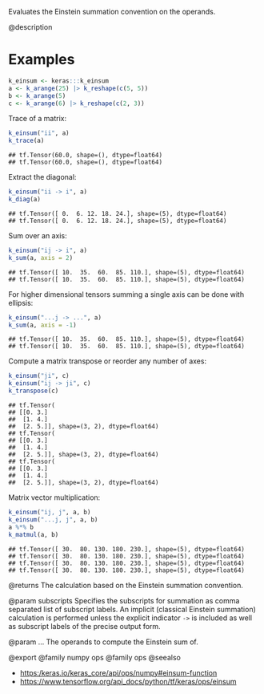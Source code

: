 Evaluates the Einstein summation convention on the operands.

@description

# Examples

```r
k_einsum <- keras:::k_einsum
a <- k_arange(25) |> k_reshape(c(5, 5))
b <- k_arange(5)
c <- k_arange(6) |> k_reshape(c(2, 3))
```

Trace of a matrix:


```r
k_einsum("ii", a)
k_trace(a)
```

```
## tf.Tensor(60.0, shape=(), dtype=float64)
## tf.Tensor(60.0, shape=(), dtype=float64)
```

Extract the diagonal:


```r
k_einsum("ii -> i", a)
k_diag(a)
```

```
## tf.Tensor([ 0.  6. 12. 18. 24.], shape=(5), dtype=float64)
## tf.Tensor([ 0.  6. 12. 18. 24.], shape=(5), dtype=float64)
```

Sum over an axis:


```r
k_einsum("ij -> i", a)
k_sum(a, axis = 2)
```

```
## tf.Tensor([ 10.  35.  60.  85. 110.], shape=(5), dtype=float64)
## tf.Tensor([ 10.  35.  60.  85. 110.], shape=(5), dtype=float64)
```

For higher dimensional tensors summing a single axis can be done
with ellipsis:


```r
k_einsum("...j -> ...", a)
k_sum(a, axis = -1)
```

```
## tf.Tensor([ 10.  35.  60.  85. 110.], shape=(5), dtype=float64)
## tf.Tensor([ 10.  35.  60.  85. 110.], shape=(5), dtype=float64)
```

Compute a matrix transpose or reorder any number of axes:


```r
k_einsum("ji", c)
k_einsum("ij -> ji", c)
k_transpose(c)
```

```
## tf.Tensor(
## [[0. 3.]
##  [1. 4.]
##  [2. 5.]], shape=(3, 2), dtype=float64)
## tf.Tensor(
## [[0. 3.]
##  [1. 4.]
##  [2. 5.]], shape=(3, 2), dtype=float64)
## tf.Tensor(
## [[0. 3.]
##  [1. 4.]
##  [2. 5.]], shape=(3, 2), dtype=float64)
```

Matrix vector multiplication:


```r
k_einsum("ij, j", a, b)
k_einsum("...j, j", a, b)
a %*% b
k_matmul(a, b)
```

```
## tf.Tensor([ 30.  80. 130. 180. 230.], shape=(5), dtype=float64)
## tf.Tensor([ 30.  80. 130. 180. 230.], shape=(5), dtype=float64)
## tf.Tensor([ 30.  80. 130. 180. 230.], shape=(5), dtype=float64)
## tf.Tensor([ 30.  80. 130. 180. 230.], shape=(5), dtype=float64)
```

@returns
The calculation based on the Einstein summation convention.

@param subscripts
Specifies the subscripts for summation as comma separated
list of subscript labels. An implicit (classical Einstein
summation) calculation is performed unless the explicit indicator
`->` is included as well as subscript labels of the precise
output form.

@param ...
The operands to compute the Einstein sum of.

@export
@family numpy ops
@family ops
@seealso
+ <https:/keras.io/keras_core/api/ops/numpy#einsum-function>
+ <https://www.tensorflow.org/api_docs/python/tf/keras/ops/einsum>
